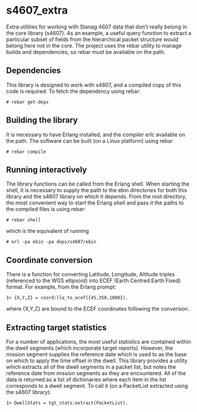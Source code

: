# s4607_extra
Extra utilities for working with Stanag 4607 data that don't really belong in the core library (s4607). As an example, a useful query function to extract a particular subset of fields from the hierarchical packet structure would belong here not in the core. The project uses the rebar utility to manage builds and dependencies, so rebar must be available on the path.

## Dependencies
This library is designed to work with s4607, and a compiled copy of this code is required. To fetch the dependency using rebar:
```
# rebar get-deps
```
## Building the library
It is necessary to have Erlang installed, and the compiler erlc available on the path. The software can be built (on a Linux platform) using rebar 
```
# rebar compile 
```
## Running interactively
The library functions can be called from the Erlang shell. When starting the shell, it is necessary to supply the path to the ebin directories for both this library and the s4607 library on which it depends. From the root directory, the most convenient way to start the Erlang shell and pass it the paths to the compiled files is using rebar:
```
# rebar shell 
```
which is the equivalent of running
```
# erl -pa ebin -pa deps/s4607/ebin
```
## Coordinate conversion
There is a function for converting Latitude, Longitude, Altitude triples (referenced to the WGS ellipsoid) into ECEF (Earth Centred Earth Fixed) format. For example, from the Erlang prompt:
```
1> {X,Y,Z} = coord:lla_to_ecef({45,350,1000}).
```
where {X,Y,Z} are bound to the ECEF coordinates following the conversion.

## Extracting target statistics
For a number of applications, the most useful statistics are contained within the dwell segments (which incorporate target reports). However, the mission segment supplies the reference date which is used to as the base on which to apply the time offset in the dwell. This library provides a utility which extracts all of the dwell segments in a packet list, but notes the reference date from mission segments as they are encountered. All of the data is returned as a list of dictionaries where each item in the list corresponds to a dwell segment. To call it (on a PacketList extracted using the s4607 library):
```
1> DwellStats = tgt_stats:extract(PacketList).
```
